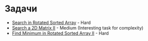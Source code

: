# Задачи

- [Search in Rotated Sorted Array](https://leetcode.com/problems/search-in-rotated-sorted-array/description/?envType=problem-list-v2&envId=binary-search) - Hard
- [Search a 2D Matrix II](https://leetcode.com/problems/search-a-2d-matrix-ii/description/?envType=problem-list-v2&envId=binary-search) - Medium (Interesting task for complexity)
- [Find Minimum in Rotated Sorted Array II](https://leetcode.com/problems/find-minimum-in-rotated-sorted-array-ii/description/?envType=problem-list-v2&envId=binary-search) - Hard

